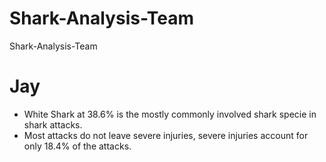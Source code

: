 # Shark-Analysis-Team
Shark-Analysis-Team
# Jay
- White Shark at 38.6% is the mostly commonly involved shark specie in shark attacks.
- Most attacks do not leave severe injuries, severe injuries account for only 18.4% of the attacks.
